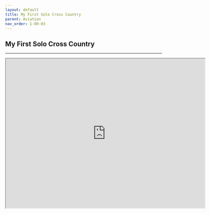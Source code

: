 ```yaml
---
layout: default
title: My First Solo Cross Country
parent: Aviation
nav_order: 1-00-03
---
```


## My First Solo Cross Country

---

<!DOCTYPE html>
<html>
<body>
  
  <iframe src="https://drive.google.com/file/d/12S5TYaBrY6_Co5Jl2js2uj2rp4uGtE0-/preview" width="640" height="480" allow="autoplay"></iframe>

</body>
</html>

